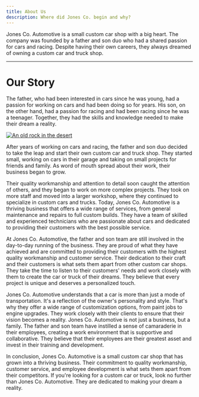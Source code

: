 ```yaml
---
title: About Us
description: Where did Jones Co. begin and why?
---
```


Jones Co. Automotive is a small custom car shop with a big heart. The company was founded by a father and son duo who had a shared passion for cars and racing. Despite having their own careers, they always dreamed of owning a custom car and truck shop.

---

# Our Story

The father, who had been interested in cars since he was young, had a passion for working on cars and had been doing so for years. His son, on the other hand, had a passion for racing and had been racing since he was a teenager. Together, they had the skills and knowledge needed to make their dream a reality.

[![An old rock in the desert](../public/images/people/family-jeeps.jpg "Shiprock, New Mexico by Beau Rogers")]()

After years of working on cars and racing, the father and son duo decided to take the leap and start their own custom car and truck shop. They started small, working on cars in their garage and taking on small projects for friends and family. As word of mouth spread about their work, their business began to grow.

Their quality workmanship and attention to detail soon caught the attention of others, and they began to work on more complex projects. They took on more staff and moved into a larger workshop, where they continued to specialize in custom cars and trucks.
Today, Jones Co. Automotive is a thriving business that offers a wide range of services, from general maintenance and repairs to full custom builds. They have a team of skilled and experienced technicians who are passionate about cars and dedicated to providing their customers with the best possible service.

At Jones Co. Automotive, the father and son team are still involved in the day-to-day running of the business. They are proud of what they have achieved and are committed to providing their customers with the highest quality workmanship and customer service.
Their dedication to their craft and their customers is what sets them apart from other custom car shops. They take the time to listen to their customers' needs and work closely with them to create the car or truck of their dreams. They believe that every project is unique and deserves a personalized touch.

Jones Co. Automotive understands that a car is more than just a mode of transportation. It's a reflection of the owner's personality and style. That's why they offer a wide range of customization options, from paint jobs to engine upgrades. They work closely with their clients to ensure that their vision becomes a reality.
Jones Co. Automotive is not just a business, but a family. The father and son team have instilled a sense of camaraderie in their employees, creating a work environment that is supportive and collaborative. They believe that their employees are their greatest asset and invest in their training and development.

In conclusion, Jones Co. Automotive is a small custom car shop that has grown into a thriving business. Their commitment to quality workmanship, customer service, and employee development is what sets them apart from their competitors. If you're looking for a custom car or truck, look no further than Jones Co. Automotive. They are dedicated to making your dream a reality.
